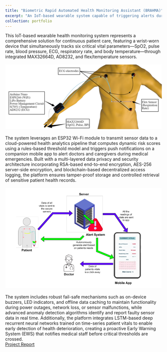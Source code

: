 ```yaml
---
title: "Biometric Rapid Automated Health Monitoring Assistant (BRAHMA)"
excerpt: "An IoT-based wearable system capable of triggering alerts during medical emergencies thorugh continuous monitoring of six critical vital parameters-SpO2, pulse rate, blood pressure, ECG, respiratory rate, and body temperature.<br/><br/><img src='/images/brahma.jpg' style='width:500px;'>"
collection: portfolio
---
```


This IoT-based wearable health monitoring system represents a comprehensive solution for continuous patient care, featuring a wrist-worn device that simultaneously tracks six critical vital parameters—SpO2, pulse rate, blood pressure, ECG, respiratory rate, and body temperature—through integrated MAX32664D, AD8232, and flex/temperature sensors.<br/><br/><img src='/images/dummy_with _sensors.png'> <br/><br/> The system leverages an ESP32 Wi-Fi module to transmit sensor data to a cloud-powered health analytics pipeline that computes dynamic risk scores using a rules-based threshold model and triggers push notifications on a companion mobile app to alert doctors and caregivers during medical emergencies. Built with a multi-layered data privacy and security architecture incorporating RSA-based end-to-end encryption, AES-256 server-side encryption, and blockchain-based decentralized access logging, the platform ensures tamper-proof storage and controlled retrieval of sensitive patient health records.<br/><br/><img src='/images/data_flow_brahma.png'> <br/><br/> The system includes robust fail-safe mechanisms such as on-device buzzers, LED indicators, and offline data caching to maintain functionality during power outages, network loss, or sensor malfunctions, while advanced anomaly detection algorithms identify and report faulty sensor data in real time. Additionally, the platform integrates LSTM-based deep recurrent neural networks trained on time-series patient vitals to enable early detection of health deterioration, creating a proactive Early Warning System (EWS) that notifies medical staff before critical thresholds are crossed.<br/>
 <i class="fas fa-file-pdf" style="color:#d9534f;"></i> [Project Report](https://drive.google.com/file/d/1Xn0H0TQTQAZBghH8hhY2OY1AyTy4OJl1/view)